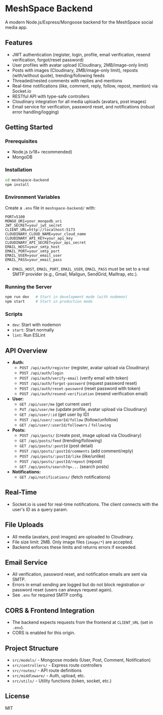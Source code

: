 # MeshSpace Backend

A modern Node.js/Express/Mongoose backend for the MeshSpace social media app.

## Features
- JWT authentication (register, login, profile, email verification, resend verification, forgot/reset password)
- User profiles with avatar upload (Cloudinary, 2MB/image-only limit)
- Posts with images (Cloudinary, 2MB/image-only limit), reposts (with/without quote), trending/following feeds
- Threaded/nested comments with replies and mentions
- Real-time notifications (like, comment, reply, follow, repost, mention) via Socket.io
- RESTful API with type-safe controllers
- Cloudinary integration for all media uploads (avatars, post images)
- Email service for verification, password reset, and notifications (robust error handling/logging)

## Getting Started

### Prerequisites
- Node.js (v18+ recommended)
- MongoDB

### Installation
```bash
cd meshspace-backend
npm install
```

### Environment Variables
Create a `.env` file in `meshspace-backend/` with:
```
PORT=5100
MONGO_URI=your_mongodb_uri
JWT_SECRET=your_jwt_secret
CLIENT_URL=http://localhost:5173
CLOUDINARY_CLOUD_NAME=your_cloud_name
CLOUDINARY_API_KEY=your_api_key
CLOUDINARY_API_SECRET=your_api_secret
EMAIL_HOST=your_smtp_host
EMAIL_PORT=your_smtp_port
EMAIL_USER=your_email_user
EMAIL_PASS=your_email_pass
```
- `EMAIL_HOST`, `EMAIL_PORT`, `EMAIL_USER`, `EMAIL_PASS` must be set to a real SMTP provider (e.g., Gmail, Mailgun, SendGrid, Mailtrap, etc.).

### Running the Server
```bash
npm run dev   # Start in development mode (with nodemon)
npm start     # Start in production mode
```

### Scripts
- `dev`: Start with nodemon
- `start`: Start normally
- `lint`: Run ESLint

## API Overview
- **Auth:**
  - `POST /api/auth/register` (register, avatar upload via Cloudinary)
  - `POST /api/auth/login`
  - `POST /api/auth/verify-email` (verify email with token)
  - `POST /api/auth/forgot-password` (request password reset)
  - `POST /api/auth/reset-password` (reset password with token)
  - `POST /api/auth/resend-verification` (resend verification email)
- **User:**
  - `GET /api/user/me` (get current user)
  - `PUT /api/user/me` (update profile, avatar upload via Cloudinary)
  - `GET /api/user/:id` (get user by ID)
  - `POST /api/user/:userId/follow` (follow/unfollow)
  - `GET /api/user/:userId/followers` / `following`
- **Posts:**
  - `POST /api/posts/` (create post, image upload via Cloudinary)
  - `GET /api/posts/feed` (trending/following)
  - `GET /api/posts/:postId` (post detail)
  - `POST /api/posts/:postId/comments` (add comment/reply)
  - `POST /api/posts/:postId/like` (like/unlike)
  - `POST /api/posts/:postId/repost` (repost)
  - `GET /api/posts/search?q=...` (search posts)
- **Notifications:**
  - `GET /api/notifications/` (fetch notifications)

## Real-Time
- Socket.io is used for real-time notifications. The client connects with the user's ID as a query param.

## File Uploads
- All media (avatars, post images) are uploaded to Cloudinary.
- File size limit: 2MB. Only image files (`image/*`) are accepted.
- Backend enforces these limits and returns errors if exceeded.

## Email Service
- All verification, password reset, and notification emails are sent via SMTP.
- Errors in email sending are logged but do not block registration or password reset (users can always request again).
- See `.env` for required SMTP config.

## CORS & Frontend Integration
- The backend expects requests from the frontend at `CLIENT_URL` (set in `.env`).
- CORS is enabled for this origin.

## Project Structure
- `src/models/` - Mongoose models (User, Post, Comment, Notification)
- `src/controllers/` - Express route controllers
- `src/routes/` - API route definitions
- `src/middleware/` - Auth, upload, etc.
- `src/utils/` - Utility functions (token, socket, etc.)

## License
MIT 